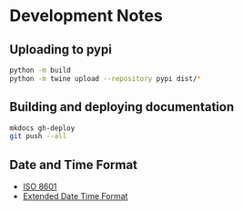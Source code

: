 # Development Notes

## Uploading to pypi

```bash
python -m build
python -m twine upload --repository pypi dist/*
```

## Building and deploying documentation

```bash
mkdocs gh-deploy
git push --all
```

## Date and Time Format

- [ISO 8601](https://en.wikipedia.org/wiki/ISO_8601)
- [Extended Date Time Format](https://www.loc.gov/standards/datetime/)